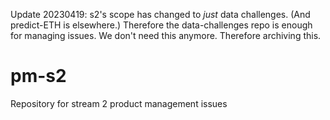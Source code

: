 Update 20230419: s2's scope has changed to _just_ data challenges. (And predict-ETH is elsewhere.) Therefore the data-challenges repo is enough for managing issues. We don't need this anymore. Therefore archiving this.

# pm-s2
Repository for stream 2 product management issues


